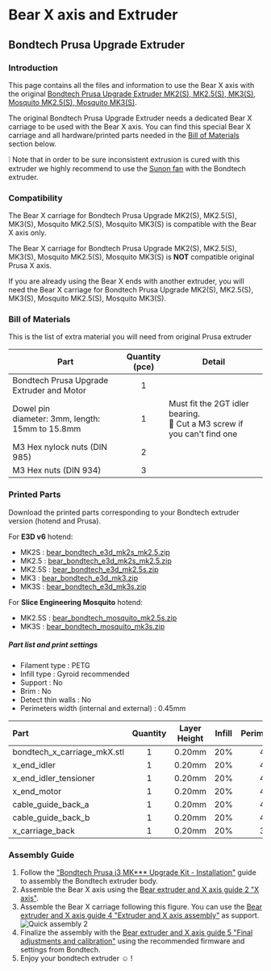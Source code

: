 # Bear X axis and Extruder

## Bondtech Prusa Upgrade Extruder


### Introduction

This page contains all the files and information to use the Bear X axis with the original [Bondtech Prusa Upgrade Extruder MK2(S), MK2.5(S), MK3(S), Mosquito MK2.5(S), Mosquito MK3(S)](https://www.bondtech.se/en/product-category/upgrade-kits/prusa/).

The original Bondtech Prusa Upgrade Extruder needs a dedicated Bear X carriage to be used with the Bear X axis. You can find this special Bear X carriage and all hardware/printed parts needed in the [Bill of Materials](#bill-of-materials) section below.

:grey_exclamation: Note that in order to be sure inconsistent extrusion is cured with this extruder we highly recommend to use the [Sunon fan](../hotend_fan) with the Bondtech extruder.



### Compatibility

The Bear X carriage for Bondtech Prusa Upgrade MK2(S), MK2.5(S), MK3(S), Mosquito MK2.5(S), Mosquito MK3(S) is compatible with the Bear X axis only.

The Bear X carriage for Bondtech Prusa Upgrade MK2(S), MK2.5(S), MK3(S), Mosquito MK2.5(S), Mosquito MK3(S) is **NOT** compatible original Prusa X axis.

If you are already using the Bear X ends with another extruder, you will need the Bear X carriage for Bondtech Prusa Upgrade MK2(S), MK2.5(S), MK3(S), Mosquito MK2.5(S), Mosquito MK3(S).



### Bill of Materials

This is the list of extra material you will need from original Prusa extruder

| Part     | Quantity<br>(pce) | Detail |
|----------|:---------------:|--------|
| Bondtech Prusa Upgrade Extruder and Motor | 1 | |
| Dowel pin<br/>diameter: 3mm, length: 15mm to 15.8mm | 1 | Must fit the 2GT idler bearing.<br/>:pushpin: Cut a M3 screw if you can't find one |
| M3 Hex nylock nuts (DIN 985) | 2 | |
| M3 Hex nuts (DIN 934) | 3 | |



### Printed Parts

Download the printed parts corresponding to your Bondtech extruder version (hotend and Prusa).

For **E3D v6** hotend:
  * MK2S : [bear_bondtech_e3d_mk2s_mk2.5.zip](printed_parts/bear_bondtech_e3d_mk2s_mk2.5.zip)
  * MK2.5 : [bear_bondtech_e3d_mk2s_mk2.5.zip](printed_parts/bear_bondtech_e3d_mk2s_mk2.5.zip)
  * MK2.5S : [bear_bondtech_e3d_mk2.5s.zip](printed_parts/bear_bondtech_e3d_mk2.5s.zip)
  * MK3 : [bear_bondtech_e3d_mk3.zip](printed_parts/bear_bondtech_e3d_mk3.zip)
  * MK3S : [bear_bondtech_e3d_mk3s.zip](printed_parts/bear_bondtech_e3d_mk3s.zip)

For **Slice Engineering Mosquito** hotend:
  * MK2.5S : [bear_bondtech_mosquito_mk2.5s.zip](printed_parts/bear_bondtech_mosquito_mk2.5s.zip)
  * MK3S : [bear_bondtech_mosquito_mk3s.zip](printed_parts/bear_bondtech_mosquito_mk3s.zip)

##### Part list and print settings
  * Filament type : PETG
  * Infill type : Gyroid recommended
  * Support : No
  * Brim : No
  * Detect thin walls : No
  * Perimeters width (internal and external) : 0.45mm

| Part | Quantity | Layer Height | Infill | Perimeters | Top/Bottom Layers |
|:----|:----:|:----:|:----:|:----:|:----:|
| bondtech_x_carriage_mkX.stl | 1 | 0.20mm | 20% | 4 | 5 |
| x_end_idler                 | 1 | 0.20mm | 20% | 4 | 5 |
| x_end_idler_tensioner       | 1 | 0.20mm | 20% | 4 | 5 |
| x_end_motor                 | 1 | 0.20mm | 20% | 4 | 5 |
| cable_guide_back_a          | 1 | 0.20mm | 20% | 4 | 5 |
| cable_guide_back_b          | 1 | 0.20mm | 20% | 4 | 5 |
| x_carriage_back             | 1 | 0.20mm | 20% | 3 | 5 |



### Assembly Guide

  1. Follow the ["Bondtech Prusa i3 MK*** Upgrade Kit - Installation"](https://support.bondtech.se/c/Prusa) guide to assembly the Bondtech extruder body.
  1. Assemble the Bear X axis using the [Bear extruder and X axis guide 2 "X axis"](https://guides.bear-lab.com/Guide/2.+X+axis/17?lang=en).
  1. Assemble the Bear X carriage following this figure. You can use the [Bear extruder and X axis guide 4 "Extruder and X axis assembly"](https://guides.bear-lab.com/Guide/4.+Extruder+and+X+axis+assembly/20?lang=en) as support.
    ![Quick assembly 2](assembly/quick_assembly_2.jpg)
  1. Finalize the assembly with the [Bear extruder and X axis guide 5 "Final adjustments and calibration"](https://guides.bear-lab.com/Guide/5.+Final+adjustments+and+calibration/14?lang=en) using the recommended firmware and settings from Bondtech.
  1. Enjoy your bondtech extruder :relaxed: !
